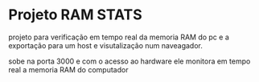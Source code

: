 # Projeto RAM STATS

projeto para verificação em tempo real da memoria RAM do pc e a exportação para um host e visutalização num naveagador.

sobe na porta 3000 e com o acesso ao hardware ele monitora em tempo real a memoria RAM do computador

